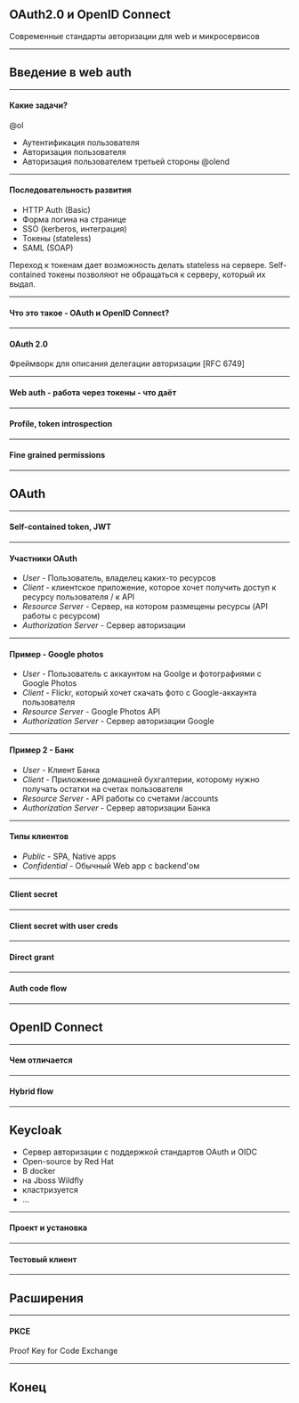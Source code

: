 ## OAuth2.0 и OpenID Connect
Современные стандарты авторизации для web и микросервисов

---
## Введение в web auth

---

#### Какие задачи?

@ol
- Аутентификация пользователя
- Авторизация пользователя 
- Авторизация пользователем третьей стороны
@olend

--- 

#### Последовательность развития
* HTTP Auth (Basic)
* Форма логина на странице
* SSO (kerberos, интеграция) 
* Токены (stateless)
* SAML (SOAP) 

Переход к токенам дает возможность делать stateless на сервере. 
Self-contained токены позволяют не обращаться к серверу, который их выдал.

---

#### Что это такое - OAuth и OpenID Connect? 

---
#### OAuth 2.0 
Фреймворк для описания делегации авторизации [RFC 6749] 
 
---
#### Web auth - работа через токены - что даёт


---  
#### Profile, token introspection

---
#### Fine grained permissions


---
## OAuth 

---
#### Self-contained token, JWT 
--- 
#### Участники OAuth
- *User* - Пользователь, владелец каких-то ресурсов  
- *Client* - клиентское приложение, которое хочет получить доступ к ресурсу пользователя / к API 
- *Resource Server* - Сервер, на котором размещены ресурсы (API работы с ресурсом)
- *Authorization Server* - Сервер авторизации

---
#### Пример - Google photos
- *User* - Пользователь с аккаунтом на Goolge и фотографиями с Google Photos 
- *Client* - Flickr, который хочет скачать фото с Google-аккаунта пользователя  
- *Resource Server* - Google Photos API  
- *Authorization Server* - Сервер авторизации Google 

---
#### Пример 2 - Банк
- *User* - Клиент Банка  
- *Client* - Приложение домашней бухгалтерии, которому нужно получать остатки на счетах пользователя   
- *Resource Server* - API работы со счетами /accounts  
- *Authorization Server* - Сервер авторизации Банка 

---
#### Типы клиентов 
- *Public* - SPA, Native apps
- *Confidential* - Обычный Web app с backend'ом
  
---
#### Client secret 

---

#### Client secret with user creds

---
#### Direct grant

---
#### Auth code flow 

---

## OpenID Connect

---
#### Чем отличается 
	
---	
#### Hybrid flow

---
## Keycloak

* Сервер авторизации с поддержкой стандартов OAuth и OIDC
* Open-source by Red Hat
* В docker
* на Jboss Wildfly 
* кластризуется 
* ...

--- 
#### Проект и установка

---
#### Тестовый клиент

---

## Расширения

---
#### PKCE
Proof Key for Code Exchange

--- 
	 









## Конец
